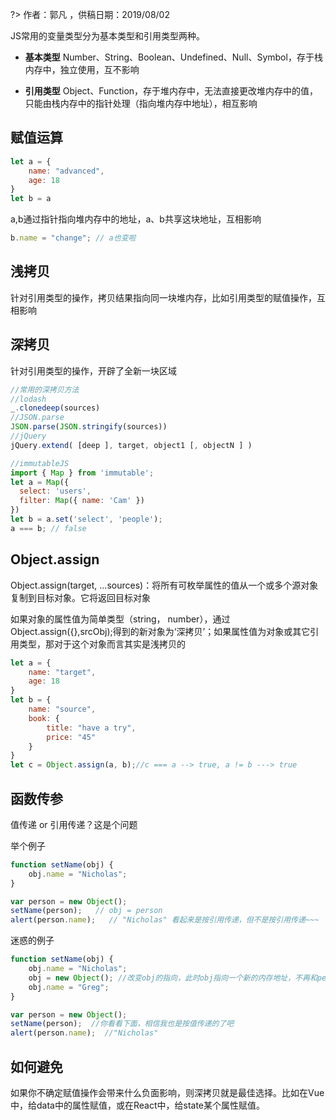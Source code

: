 ?> 作者：郭凡 ，供稿日期：2019/08/02


JS常用的变量类型分为基本类型和引用类型两种。

* **基本类型** Number、String、Boolean、Undefined、Null、Symbol，存于栈内存中，独立使用，互不影响

* **引用类型** Object、Function，存于堆内存中，无法直接更改堆内存中的值，只能由栈内存中的指针处理（指向堆内存中地址），相互影响

## 赋值运算

```javascript
let a = {
    name: "advanced",
    age: 18
}
let b = a
```

a,b通过指针指向堆内存中的地址，a、b共享这块地址，互相影响

```javascript
b.name = "change"; // a也变啦
```

## 浅拷贝

针对引用类型的操作，拷贝结果指向同一块堆内存，比如引用类型的赋值操作，互相影响

## 深拷贝

针对引用类型的操作，开辟了全新一块区域

```javascript
//常用的深拷贝方法
//lodash
_.clonedeep(sources)
//JSON.parse
JSON.parse(JSON.stringify(sources))
//jQuery
jQuery.extend( [deep ], target, object1 [, objectN ] )

//immutableJS
import { Map } from 'immutable';
let a = Map({
  select: 'users',
  filter: Map({ name: 'Cam' })
})
let b = a.set('select', 'people');
a === b; // false
```

## Object.assign

Object.assign(target, ...sources)：将所有可枚举属性的值从一个或多个源对象复制到目标对象。它将返回目标对象

如果对象的属性值为简单类型（string， number），通过Object.assign({},srcObj);得到的新对象为‘深拷贝’；如果属性值为对象或其它引用类型，那对于这个对象而言其实是浅拷贝的

```javascript
let a = {
    name: "target",
    age: 18
}
let b = {
    name: "source",
    book: {
        title: "have a try",
        price: "45"
    }
}
let c = Object.assign(a, b);//c === a --> true, a != b ---> true
```

## 函数传参

值传递 or 引用传递？这是个问题

举个例子

```javascript
function setName(obj) {
    obj.name = "Nicholas";
}

var person = new Object();
setName(person);   // obj = person
alert(person.name);   // "Nicholas" 看起来是按引用传递，但不是按引用传递~~~
```

迷惑的例子

```javascript
function setName(obj) {
    obj.name = "Nicholas";
    obj = new Object(); //改变obj的指向，此时obj指向一个新的内存地址，不再和person指向同一个
    obj.name = "Greg";
}

var person = new Object();
setName(person);  //你看看下面，相信我也是按值传递的了吧
alert(person.name);  //"Nicholas"
```

## 如何避免

如果你不确定赋值操作会带来什么负面影响，则深拷贝就是最佳选择。比如在Vue中，给data中的属性赋值，或在React中，给state某个属性赋值。

